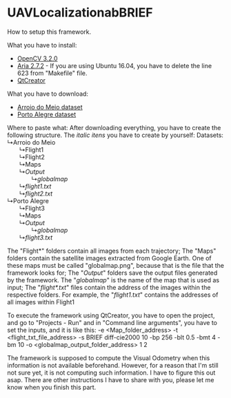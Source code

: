 # UAVLocalizationabBRIEF

How to setup this framework.

What you have to install: 
* [OpenCV 3.2.0](https://www.samontab.com/web/2017/06/installing-opencv-3-2-0-with-contrib-modules-in-ubuntu-16-04-lts/)
* [Aria 2.7.2](https://firebasestorage.googleapis.com/v0/b/mathiassite-987b8.appspot.com/o/ARIA-2.7.2.tgz?alt=media&token=ff2c283d-f6db-4066-a2ec-8128f97400ed) - If you are using Ubuntu 16.04, you have to delete the line 623 from "Makefile" file.
* [QtCreator](https://www.qt.io/download-qt-installer?hsCtaTracking=99d9dd4f-5681-48d2-b096-470725510d34%7C074ddad0-fdef-4e53-8aa8-5e8a876d6ab4)

What you have to download: 
* [Arroio do Meio dataset](https://zenodo.org/record/1244296#.X2zT13VKhBQ)
* [Porto Alegre dataset](https://zenodo.org/record/1244314#.X20Jx3VKhBQ)

Where to paste what:
After downloading everything, you have to create the following structure. The <i>italic itens</i> you have to create by yourself:
Datasets:<br>
  ↳Arroio do Meio<br>
  &emsp;&emsp;↳Flight1<br>
  &emsp;&emsp;↳Flight2<br>
  &emsp;&emsp;↳Maps<br>
  &emsp;&emsp;↳<i>Output</i><br>
  &emsp;&emsp;&emsp;&emsp;↳<i>globalmap</i><br>
  &emsp;&emsp;↳<i>flight1.txt</i><br>
  &emsp;&emsp;↳<i>flight2.txt</i><br>
  ↳Porto Alegre<br>
  &emsp;&emsp;↳Flight3<br>
  &emsp;&emsp;↳Maps<br>
  &emsp;&emsp;↳<i>Output</i><br>
  &emsp;&emsp;&emsp;&emsp;↳<i>globalmap</i><br>
  &emsp;&emsp;↳<i>flight3.txt</i><br>
    
The "Flight*" folders contain all images from each trajectory; 
The "Maps" folders contain the satellite images extracted from Google Earth. One of these maps must be called "globalmap.png", because that is the file that the framework looks for; 
The "<i>Output</i>" folders save the output files generated by the framework. The "<i>globalmap</i>" is the name of the map that is used as input;
The "<i>flight*.txt</i>" files contain the address of the images within the respective folders. For example, the "<i>flight1.txt</i>" contains the addresses of all images within Flight1

To execute the framework using QtCreator, you have to open the project, and go to "Projects - Run" and in "Command line arguments", you have to set the inputs, and it is like this:
-e <Map_folder_address> -t <flight_txt_file_address> -s BRIEF diff-cie2000 10 -bp 256 -blt 0.5 -bmt 4 -bm 10 -o <globalmap_output_folder_address> 1 2

The framework is supposed to compute the Visual Odometry when this information is not available beforehand. However, for a reason that I'm still not sure yet, it is not computing such information. I have to figure this out asap. 
There are other instructions I have to share with you, please let me know when you finish this part. 
    
    
